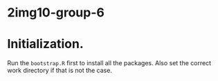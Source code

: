 # 2img10-group-6

# Initialization. 
Run the `bootstrap.R` first to install all the packages. Also set the correct work directory if that is not the case. 


